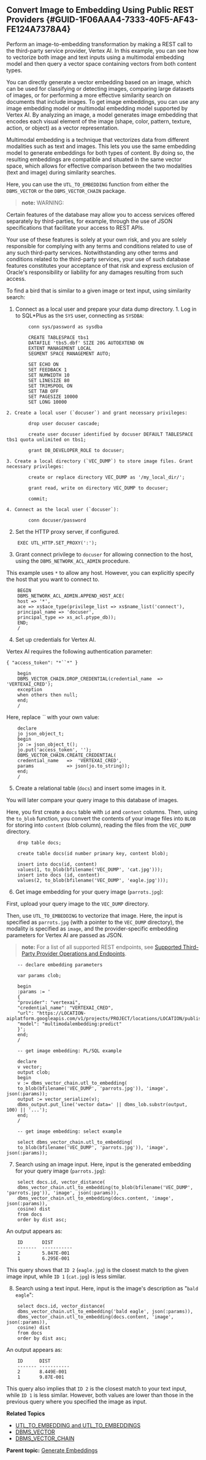 ## Convert Image to Embedding Using Public REST Providers {#GUID-1F06AAA4-7333-40F5-AF43-FE124A7378A4}

Perform an image-to-embedding transformation by making a REST call to the third-party service provider, Vertex AI. In this example, you can see how to vectorize both image and text inputs using a multimodal embedding model and then query a vector space containing vectors from both content types.

You can directly generate a vector embedding based on an image, which can be used for classifying or detecting images, comparing large datasets of images, or for performing a more effective similarity search on documents that include images. To get image embeddings, you can use any image embedding model or multimodal embedding model supported by Vertex AI. By analyzing an image, a model generates image embedding that encodes each visual element of the image (shape, color, pattern, texture, action, or object) as a vector representation.

Multimodal embedding is a technique that vectorizes data from different modalities such as text and images. This lets you use the same embedding model to generate embeddings for both types of content. By doing so, the resulting embeddings are compatible and situated in the same vector space, which allows for effective comparison between the two modalities (text and image) during similarity searches.

Here, you can use the `UTL_TO_EMBEDDING` function from either the `DBMS_VECTOR` or the `DBMS_VECTOR_CHAIN` package. 

> **note:** WARNING: 

Certain features of the database may allow you to access services offered separately by third-parties, for example, through the use of JSON specifications that facilitate your access to REST APIs. 

Your use of these features is solely at your own risk, and you are solely responsible for complying with any terms and conditions related to use of any such third-party services. Notwithstanding any other terms and conditions related to the third-party services, your use of such database features constitutes your acceptance of that risk and express exclusion of Oracle's responsibility or liability for any damages resulting from such access.

To find a bird that is similar to a given image or text input, using similarity search:

  1. Connect as a local user and prepare your data dump directory.
    1. Log in to SQL*Plus as the `SYS` user, connecting as `SYSDBA`:
```
        conn sys/password as sysdba
```
```
        CREATE TABLESPACE tbs1
        DATAFILE 'tbs5.dbf' SIZE 20G AUTOEXTEND ON
        EXTENT MANAGEMENT LOCAL
        SEGMENT SPACE MANAGEMENT AUTO;
```
```
        SET ECHO ON
        SET FEEDBACK 1
        SET NUMWIDTH 10
        SET LINESIZE 80
        SET TRIMSPOOL ON
        SET TAB OFF
        SET PAGESIZE 10000
        SET LONG 10000
```
        

    2. Create a local user (`docuser`) and grant necessary privileges:
```
        drop user docuser cascade;
```
```
        create user docuser identified by docuser DEFAULT TABLESPACE tbs1 quota unlimited on tbs1;
```
```
        grant DB_DEVELOPER_ROLE to docuser;
```
        

    3. Create a local directory (`VEC_DUMP`) to store image files. Grant necessary privileges:
```
        create or replace directory VEC_DUMP as '/my_local_dir/';
```
```
        grant read, write on directory VEC_DUMP to docuser;
        
        commit;
```
        

    4. Connect as the local user (`docuser`):
```
        conn docuser/password
```
        

  2. Set the HTTP proxy server, if configured.
```
    EXEC UTL_HTTP.SET_PROXY(':');
```
    

  3. Grant connect privilege to `docuser` for allowing connection to the host, using the `DBMS_NETWORK_ACL_ADMIN` procedure.

This example uses `*` to allow any host. However, you can explicitly specify the host that you want to connect to. 
```
    BEGIN
    DBMS_NETWORK_ACL_ADMIN.APPEND_HOST_ACE(
    host => '*',
    ace => xs$ace_type(privilege_list => xs$name_list('connect'),
    principal_name => 'docuser',
    principal_type => xs_acl.ptype_db));
    END;
    /
```
    

  4. Set up credentials for Vertex AI.

Vertex AI requires the following authentication parameter: 

`{ "access_token": "*``*" }`
```
    begin
    DBMS_VECTOR_CHAIN.DROP_CREDENTIAL(credential_name  => 'VERTEXAI_CRED');
    exception
    when others then null;
    end;
    /
```
    

Here, replace *``*  with your own value: 
```
    declare
    jo json_object_t;
    begin
    jo := json_object_t();
    jo.put('access_token', '');
    DBMS_VECTOR_CHAIN.CREATE_CREDENTIAL(
    credential_name   =>  'VERTEXAI_CRED',
    params            => json(jo.to_string));
    end;
    /
```
    

  5. Create a relational table (`docs`) and insert some images in it.

You will later compare your query image to this database of images. 

Here, you first create a `docs` table with `id` and `content` columns. Then, using the `to_blob` function, you convert the contents of your image files into `BLOB` for storing into `content` (blob column), reading the files from the `VEC_DUMP` directory. 
```
    drop table docs;
```
```
    create table docs(id number primary key, content blob);
    
    insert into docs(id, content)
    values(1, to_blob(bfilename('VEC_DUMP', 'cat.jpg')));
    insert into docs (id, content)
    values(2, to_blob(bfilename('VEC_DUMP', 'eagle.jpg')));
```
    

  6. Get image embedding for your query image (`parrots.jpg`):

First, upload your query image to the `VEC_DUMP` directory. 

Then, use `UTL_TO_EMBEDDING` to vectorize that image. Here, the input is specified as `parrots.jpg` (with a pointer to the `VEC_DUMP` directory), the modality is specified as `image`, and the provider-specific embedding parameters for Vertex AI are passed as JSON. 

> **note:** For a list of all supported REST endpoints, see [Supported Third-Party Provider Operations and Endpoints](supported-third-party-provider-operations-and-endpoints.md#GUID-BE3EE403-CD10-4708-A15F-EFB1FA69DF09). 
```
    -- declare embedding parameters
    
    var params clob;
    
    begin
    :params := '
    {
    "provider": "vertexai",
    "credential_name": "VERTEXAI_CRED",
    "url": "https://LOCATION-aiplatform.googleapis.com/v1/projects/PROJECT/locations/LOCATION/publishers/google/models/",
    "model": "multimodalembedding:predict"
    }';
    end;
    /
    
    -- get image embedding: PL/SQL example
    
    declare
    v vector;
    output clob;
    begin
    v := dbms_vector_chain.utl_to_embedding(
    to_blob(bfilename('VEC_DUMP', 'parrots.jpg')), 'image', json(:params));
    output := vector_serialize(v);
    dbms_output.put_line('vector data=' || dbms_lob.substr(output, 100) || '...');
    end;
    /
    
    -- get image embedding: select example
    
    select dbms_vector_chain.utl_to_embedding(
    to_blob(bfilename('VEC_DUMP', 'parrots.jpg')), 'image', json(:params));
```
    

  7. Search using an image input. Here, input is the generated embedding for your query image (`parrots.jpg`):
```
    select docs.id, vector_distance(
    dbms_vector_chain.utl_to_embedding(to_blob(bfilename('VEC_DUMP', 'parrots.jpg')), 'image', json(:params)),
    dbms_vector_chain.utl_to_embedding(docs.content, 'image', json(:params)),
    cosine) dist
    from docs
    order by dist asc;
```
    

An output appears as:
```
    ID       DIST
    -------  -----------
    2        5.847E-001
    1        6.295E-001
```
    

This query shows that `ID 2` (`eagle.jpg`) is the closest match to the given image input, while `ID 1` (`cat.jpg`) is less similar. 

  8. Search using a text input. Here, input is the image's description as "`bald eagle`":
```
    select docs.id, vector_distance(
    dbms_vector_chain.utl_to_embedding('bald eagle', json(:params)),
    dbms_vector_chain.utl_to_embedding(docs.content, 'image', json(:params)),
    cosine) dist
    from docs
    order by dist asc;
```
    

An output appears as:
```
    ID      DIST
    ------- -----------
    2       8.449E-001
    1       9.87E-001
```
    

This query also implies that `ID 2` is the closest match to your text input, while `ID 1` is less similar. However, both values are lower than those in the previous query where you specified the image as input. 




**Related Topics**

  * [UTL_TO_EMBEDDING and UTL_TO_EMBEDDINGS](utl_to_embedding-and-utl_to_embeddings-dbms_vector_chain.md#GUID-C6439E94-4E86-4ECD-954E-4B73D53579DE)
  * [DBMS_VECTOR](dbms_vector-vecse.md#GUID-829230F9-BD1E-41F9-BAAB-5D3C3E52FC12)
  * [DBMS_VECTOR_CHAIN](dbms_vector_chain-vecse.md#GUID-A09FF69E-FCCB-4EDA-B7E4-B02A11359504)



**Parent topic:** [Generate Embeddings](generate-embeddings.md)
